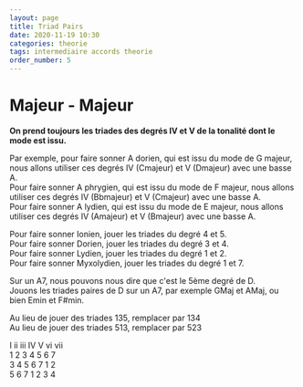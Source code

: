```yaml
---
layout: page
title: Triad Pairs
date: 2020-11-19 10:30
categories: theorie
tags: intermediaire accords theorie
order_number: 5
---
```


# Majeur - Majeur

**On prend toujours les triades des degrés IV et V de la tonalité dont le mode est issu.**

Par exemple, pour faire sonner A dorien, qui est issu du mode de G majeur, nous allons utiliser ces degrés IV (Cmajeur) et V (Dmajeur) avec une basse A.  
Pour faire sonner A phrygien, qui est issu du mode de F majeur, nous allons utiliser ces degrés IV (Bbmajeur) et V (Cmajeur) avec une basse A.  
Pour faire sonner A lydien, qui est issu du mode de E majeur, nous allons utiliser ces degrés IV (Amajeur) et V (Bmajeur) avec une basse A.  

Pour faire sonner Ionien, jouer les triades du degré 4 et 5.  
Pour faire sonner Dorien, jouer les triades du degré 3 et 4.  
Pour faire sonner Lydien, jouer les triades du degré 1 et 2.  
Pour faire sonner Myxolydien, jouer les triades du degré 1 et 7.

Sur un A7, nous pouvons nous dire que c'est le 5ème degré de D.  
Jouons les triades paires de D sur un A7, par exemple GMaj et AMaj, ou bien Emin et F#min.

Au lieu de jouer des triades 135, remplacer par 134  
Au lieu de jouer des triades 513, remplacer par 523

I  ii  iii  IV  V  vi  vii  
1  2   3    4   5  6   7  
3  4   5    6   7  1   2  
5  6   7    1   2  3   4
